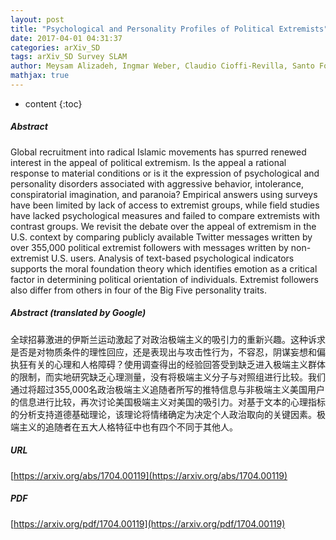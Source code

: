 ```yaml
---
layout: post
title: "Psychological and Personality Profiles of Political Extremists"
date: 2017-04-01 04:31:37
categories: arXiv_SD
tags: arXiv_SD Survey SLAM
author: Meysam Alizadeh, Ingmar Weber, Claudio Cioffi-Revilla, Santo Fortunato, Michael Macy
mathjax: true
---
```


* content
{:toc}

##### Abstract
Global recruitment into radical Islamic movements has spurred renewed interest in the appeal of political extremism. Is the appeal a rational response to material conditions or is it the expression of psychological and personality disorders associated with aggressive behavior, intolerance, conspiratorial imagination, and paranoia? Empirical answers using surveys have been limited by lack of access to extremist groups, while field studies have lacked psychological measures and failed to compare extremists with contrast groups. We revisit the debate over the appeal of extremism in the U.S. context by comparing publicly available Twitter messages written by over 355,000 political extremist followers with messages written by non-extremist U.S. users. Analysis of text-based psychological indicators supports the moral foundation theory which identifies emotion as a critical factor in determining political orientation of individuals. Extremist followers also differ from others in four of the Big Five personality traits.

##### Abstract (translated by Google)
全球招募激进的伊斯兰运动激起了对政治极端主义的吸引力的重新兴趣。这种诉求是否是对物质条件的理性回应，还是表现出与攻击性行为，不容忍，阴谋妄想和偏执狂有关的心理和人格障碍？使用调查得出的经验回答受到缺乏进入极端主义群体的限制，而实地研究缺乏心理测量，没有将极端主义分子与对照组进行比较。我们通过将超过355,000名政治极端主义追随者所写的推特信息与非极端主义美国用户的信息进行比较，再次讨论美国极端主义对美国的吸引力。对基于文本的心理指标的分析支持道德基础理论，该理论将情绪确定为决定个人政治取向的关键因素。极端主义的追随者在五大人格特征中也有四个不同于其他人。

##### URL
[https://arxiv.org/abs/1704.00119](https://arxiv.org/abs/1704.00119)

##### PDF
[https://arxiv.org/pdf/1704.00119](https://arxiv.org/pdf/1704.00119)


